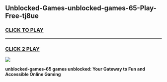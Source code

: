 
## Unblocked-Games-unblocked-games-65-Play-Free-tj8ue
<h3>
<a href="https://premium76.site?title=unblocked-games-65&ref=10A">CLICK TO PLAY</a></h3>
<hr>

<h3>
<a href="https://premium76.site?title=unblocked-games-65&ref=10A">CLICK 2 PLAY</a>
  
</h3>

<a href="https://premium76.site?title=unblocked-games-65&ref=10A"><img src="https://clearcache.store/games.png"></a>


**unblocked-games-65 games unblocked: Your Gateway to Fun and Accessible Online Gaming**
